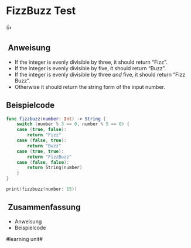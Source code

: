 # FizzBuzz Test
👍

##  Anweisung
-   If the integer is evenly divisible by three, it should return “Fizz”.
-   If the integer is evenly divisible by five, it should return “Buzz”.
-   If the integer is evenly divisible by three  _and_  five, it should return “Fizz Buzz”.
-   Otherwise it should return the string form of the input number.

## Beispielcode
```swift
func fizzbuzz(number: Int) -> String {
    switch (number % 3 == 0, number % 5 == 0) {
    case (true, false):
        return "Fizz"
    case (false, true):
        return "Buzz"
    case (true, true):
        return "FizzBuzz"
    case (false, false):
        return String(number)
    }
}

print(fizzbuzz(number: 15))
```

##  Zusammenfassung
- Anweisung
- Beispielcode


#learning unit#